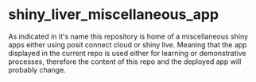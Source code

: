 # shiny_liver_miscellaneous_app

As indicated in it's name this repository is home of a miscellaneous shiny apps either using posit connect cloud or shiny live. Meaning that the app displayed in the current repo is used either for learning or demonstrative processes, therefore the content of this repo and the deployed app will probably change.
